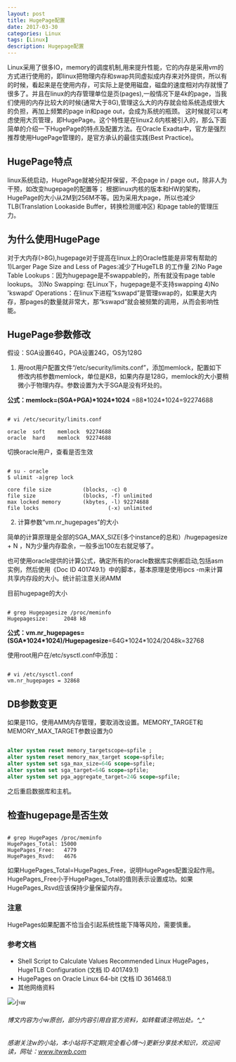 ```yaml
---
layout: post
title: HugePage配置
date: 2017-03-30
categories: Linux
tags: [Linux]
description: Hugepage配置
---
```


Linux采用了很多IO，memory的调度机制,用来提升性能，它的内存是采用vm的方式进行使用的，即linux把物理内存和swap共同虚拟成内存来对外提供，所以有的时候，看起来是在使用内存，可实际上是使用磁盘，磁盘的速度相对内存就慢了很多了。并且在linux的内存管理单位是页(pages),一般情况下是4k的page，当我们使用的内存比较大的时候(通常大于8G),管理这么大的内存就会给系统造成很大的负担，再加上频繁的page in和page out，会成为系统的瓶颈。
这时候就可以考虑使用大页管理，即HugePage。这个特性是在linux2.6内核被引入的，那么下面简单的介绍一下HugePage的特点及配置方法。在Oracle Exadta中，官方是强烈推荐使用HugePage管理的，是官方承认的最佳实践(Best Practice)。


## HugePage特点

linux系统启动，HugePage就被分配并保留，不会page in / page out，除非人为干预，如改变hugepage的配置等；
根据linux内核的版本和HW的架构，HugePage的大小从2M到256M不等。因为采用大page，所以也减少TLB(Translation Lookaside Buffer，转换检测缓冲区) 和page table的管理压力。

## 为什么使用HugePage       

对于大内存(>8G),hugepage对于提高在linux上的Oracle性能是非常有帮助的
1)Larger Page Size and Less of Pages:减少了HugeTLB 的工作量
2)No Page Table Lookups：因为hugepage是不swappable的，所有就没有page table lookups。
3)No Swapping: 在Linux下，hugepage是不支持swapping
4)No 'kswapd' Operations：在linux下进程“kswapd”是管理swap的，如果是大内存，那pages的数量就非常大，那“kswapd”就会被频繁的调用，从而会影响性能。

## HugePage参数修改

假设：SGA设置64G，PGA设置24G，OS为128G

1. 用root用户配置文件“/etc/security/limits.conf”，添加memlock，配置如下
修改内核参数memlock，单位是KB，如果内存是128G，memlock的大小要稍微小于物理内存。参数设置为大于SGA是没有坏处的。

**公式：memlock=(SGA+PGA)\*1024\*1024** =88\*1024\*1024=92274688

```shell
													
# vi /etc/security/limits.conf 

oracle  soft    memlock  92274688
oracle  hard    memlock  92274688

```

切换oracle用户，查看是否生效

```shell

# su - oracle
$ ulimit -a|grep lock

core file size          (blocks, -c) 0
file size               (blocks, -f) unlimited
max locked memory       (kbytes, -l) 92274688
file locks                      (-x) unlimited

```

2. 计算参数“vm.nr_hugepages”的大小

简单的计算原理是全部的SGA_MAX_SIZE(多个instance的总和）/hugepagesize + N ，N为少量内存盈余，一般多出100左右就足够了。

也可使用oracle提供的计算公式，确定所有的oracle数据库实例都启动,包括asm实例，然后使用《Doc ID 401749.1》中的脚本，基本原理是使用ipcs -m来计算共享内存段的大小。统计前注意关闭AMM

目前hugepage的大小

```shell

# grep Hugepagesize /proc/meminfo
Hugepagesize:     2048 kB

```

**公式：vm.nr_hugepages=(SGA\*1024\*1024)/Hugepagesize**=64G\*1024\*1024/2048k=32768

使用root用户在/etc/sysctl.conf中添加：

```shell

# vi /etc/sysctl.conf
vm.nr_hugepages = 32868

```

## DB参数变更

如果是11G，使用AMM内存管理，要取消改设置。MEMORY_TARGET和 MEMORY_MAX_TARGET参数设置为0

```sql

alter system reset memory_targetscope=spfile ;
alter system reset memory_max_target scope=spfile;
alter system set sga_max_size=64G scope=spfile;
alter system set sga_target=64G scope=spfile;
alter system set pga_aggregate_target=24G scope=spfile;

```

之后重启数据库和主机。


## 检查hugepage是否生效

```shell

# grep HugePages /proc/meminfo
HugePages_Total: 15000
HugePages_Free:   4779
HugePages_Rsvd:   4676

```

如果HugePages_Total=HugePages_Free，说明HugePages配置没起作用。
HugePages_Free小于HugePages_Total的值则表示设置成功。如果HugePages_Rsvd应该保持少量保留内存。

### 注意

HugePages如果配置不恰当会引起系统性能下降等风险，需要慎重。


### 参考文档

- Shell Script to Calculate Values Recommended Linux HugePages，HugeTLB Configuration (文档 ID 401749.1)
- HugePages on Oracle Linux 64-bit (文档 ID 361468.1)
- 其他网络资料


![小w](https://wx2.sinaimg.cn/mw1024/891ecf4fly1fr361nvrcnj207w07sad7.jpg)

###### 博文内容为小w原创，部分内容引用自官方资料，如转载请注明出处。^_^

###### 感谢关注w的小站，本小站将不定期(完全看心情～)更新分享技术知识，欢迎阅读，网址：www.itwwb.com



